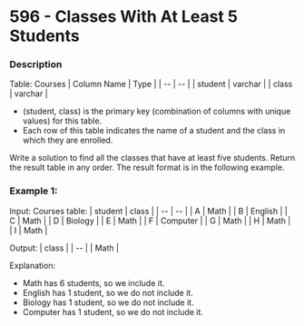 # 596 - Classes With At Least 5 Students

### Description
Table: Courses
| Column Name | Type |
| -- | -- |
| student | varchar |
| class | varchar |

- (student, class) is the primary key (combination of columns with unique values) for this table.
- Each row of this table indicates the name of a student and the class in which they are enrolled.

Write a solution to find all the classes that have at least five students.
Return the result table in any order.
The result format is in the following example.

### Example 1:

Input: 
Courses table:
| student | class |
| -- | -- |
| A | Math |
| B | English |
| C | Math |
| D | Biology |
| E | Math |
| F | Computer |
| G | Math |
| H | Math |
| I | Math |

Output: 
| class |
| -- |
| Math |

Explanation: 
- Math has 6 students, so we include it.
- English has 1 student, so we do not include it.
- Biology has 1 student, so we do not include it.
- Computer has 1 student, so we do not include it.